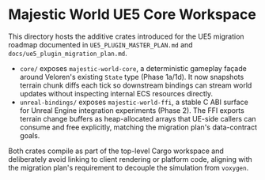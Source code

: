 # Majestic World UE5 Core Workspace

This directory hosts the additive crates introduced for the UE5 migration
roadmap documented in `UE5_PLUGIN_MASTER_PLAN.md` and
`docs/ue5_plugin_migration_plan.md`.

- `core/` exposes `majestic-world-core`, a deterministic gameplay façade around
  Veloren's existing `State` type (Phase 1a/1d). It now snapshots terrain chunk
  diffs each tick so downstream bindings can stream world updates without
  inspecting internal ECS resources directly.
- `unreal-bindings/` exposes `majestic-world-ffi`, a stable C ABI surface for
  Unreal Engine integration experiments (Phase 2). The FFI exports terrain
  change buffers as heap-allocated arrays that UE-side callers can consume and
  free explicitly, matching the migration plan's data-contract goals.

Both crates compile as part of the top-level Cargo workspace and deliberately
avoid linking to client rendering or platform code, aligning with the migration
plan's requirement to decouple the simulation from `voxygen`.
